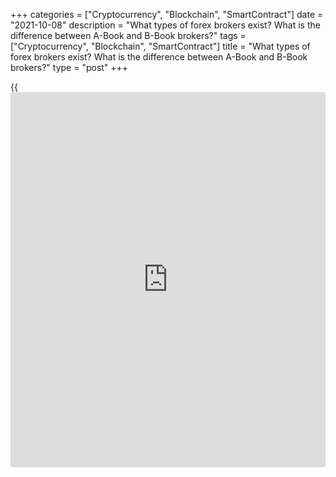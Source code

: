 +++
categories = ["Cryptocurrency", "Blockchain", "SmartContract"]
date = "2021-10-08"
description = "What types of forex brokers exist? What is the difference between A-Book and B-Book brokers?"
tags = ["Cryptocurrency", "Blockchain", "SmartContract"]
title = "What types of forex brokers exist? What is the difference between A-Book and B-Book brokers?"
type = "post"
+++

{{<iframe id="large-banner" src="https://www.bounty.group/#slide=21.0" width="100%" height="600" scrolling="no" style="border: 0px solid rgb(216, 221, 230); border-radius: 3px;">}}

2021-10-08

2021-10-08

Forex Broker Types. A-Book and B-BookOleg Tkachenko

It is essential to understand the difference between different types of
Forex brokers to succeed in trading.

Many brokers present themselves as ECN brokers (the A-Book model), but
it is clear from their trading conditions that they are not connected
with Electronic Communication Network.

Other brokers present themselves as STP, being in fact common Dealing
Desks or kitchens. After all, a B-Book kitchen scheme does not always
mean a scam, so do not hurry to put labels.

This article deals with different types of order processing models. I
will explain A-Book and B-Book models, the difference between them, and
why the B-Book is not always bad. You will also learn the difference
between DD and NDD brokers and get acquainted with NDD order processing
sub- types – STP, ECN, DMA, and MTF. I hope it will help you choose a
reliable broker.

The article covers the following subjects:

## What types of Forex brokers and order execution models exist?

Have you ever thought about how Forex trades are executed? From the
trader's point of view, it looks quite simple. You only need to click on
the button to open an order, and a confirmation of the transaction
appears on the screen.

But who is the counterparty for this trade? Is trade carried out at all?
What determines the transaction execution speed?

There are two types of broker operation mode, A-Book and B-Book models.
These models transfer the client orders to the interbank forex market in
entirely different ways.

Moreover, the A-Book and B-Book models utilize different technologies of
order execution, depending on the sub-type, MM, NDD, STP, ECN, DMA, MTF.

They also have different operation technologies: ECN-systems and MTF-
systems.

Let us explore all these complicated abbreviations. It won’t be easy,
but it will be very informative!

### A-Book and B-Book models of managing client’s orders

To execute a transaction, there must be a counterparty in the foreign
exchange. If someone buys an asset, then someone must sell it. A-Book
and B-Books models differ in [terms](https://www.fintechee.com/terms/) of the counterparty and its source:

  * A-Book brokers forward the trading orders to the [liquidity provider](https://www.fintechee.com/services/liquidity-provider/), which then redirects them to the interbank market. The broker's earnings are commissions for a fixed volume of transactions (as a rule, for 1 lot) or a markup on a spread. The broker in this scheme is only an intermediary; the final counterparty to the transaction is also a trader, whose opposite trades are in the interbank market or a [liquidity provider](https://www.fintechee.com/services/liquidity-provider/). 

  * B-Book brokers process their clients’ orders in house and act as market makers. There is no external liquidity pool, as the broker executes trades internally. The B-Book model is also called a kitchen, but everything is not that simple.

There is no conflict of interest in the A-Book model. The broker is just
an intermediary in providing financial services. Such a broker will
benefit if the trader increases trading volume and turnover, as the
commission charged by the broker will also increase.

The B-Books model is often associated with a scam, as the broker acts as
the counterparty to fill the trader’s order. Obviously, there arises a
conflict of interests; the broker is not only an intermediary but also a
counterparty. Therefore, the company could set non-market quotes in the
terminal, see the client stop-loss orders through the MT4 added
software, and trigger stops with the plugins in the server part of the
platform. Thus, such a broker could do everything to make the trader
lose the money.

However, many brokers use the B-Books and do not even hide it. The
matter is that to bring client orders to the external market, brokers
need to make contracts with a [liquidity provider](https://www.fintechee.com/services/liquidity-provider/) (and, as a rule, not
just one), obtain licenses, provide technological support. All these are
costs that the A-Book broker compensates at the expense of high mark-up
to the spread.

That is, the A-Book broker can’t compete with the B-Book one in [terms](https://www.fintechee.com/terms/) of
costs. Traders, in turn, do not really understand all these models,
preferring more favorable conditions, thereby encouraging the activity
of such kitchens.

> Important! If a broker utilizes the B-Book model, it doesn't
necessarily mean that it is a kitchen (although such a probability is
high). This may indicate that the broker fills small transactions within
its platform. In contrast, large transactions, individually or in a
pool, can be transferred to the [liquidity provider](https://www.fintechee.com/services/liquidity-provider/) and then to the
interbank market Forex. This is the so-called the hybrid of A-Book and
B-Book models. An example of such a model is a combination of cent
(B-Book) and ECN (A-Book) accounts. There is no conflict of interest in
this model since the broker does not act as a counterparty to
transactions.

Pure B-Book brokers are far less reliable. Compared with the volumes of
interbank transactions, the internal volumes on the broker's platform
are too small.

If a large client places a large order within the system, the broker
will have to either act as a counterparty or allow slippage. Both
variants are the features of a kitchen, which do not promise anything
good to a trader. That is why you’d better avoid pure B-Book brokers.

You can learn more about Forex trades processing mechanisms, types of
order execution, such as Market Execution and Instant Execution, as well
as the A-Book and B-Book models[ in this article][1]. I will deal in
more detail with the principles of transactions transfer to the
interbank market based on the A-Book model and the hybrid scheme.

## How do A-Book and B-Book brokers work?

### 1\. B-Book brokers: DD (Dealing Desk) and MM (Market Maker) models

The counterparty to the trade is a market maker, which tries to find a
matching order from its other clients (if the trader wants to buy 1 lot,
the broker looks for someone who will sell 1 lot). If there is no such
an order, the market maker acts as a counterparty, thereby arising a
conflict of interests. In this case, the trade’s loss becomes the market
maker’s profit. If the trader makes a profit, the market maker can
redirect the order to the liquidity [aggregator](https://www.fintechee.com/features/price-aggregator/), also referred to as the
[liquidity provider](https://www.fintechee.com/services/liquidity-provider/).

DD brokers, market makers, Dealing Desk brokers – all these mean the
same counterparty, which takes the other side of the client’s trade,
executing almost all the trades with its internal system. Dealing Desk
brokers create a market for the client, serving as market makers. A
Dealing Desk can change the leverage, spread, affect the accuracy of the
quotes, artificially increase slippage, manipulate client’s orders. A
pure Dealing Desk is a kitchen.

### 2\. A-Book: NDD (No Dealing Desk) model

A-Books brokers pass the client’s orders to the interbank market. An NDD
broker does not take the other side of their clients’ trade; they serve
as an intermediary, linking two parties. The broker charges a commission
or puts a markup, slightly increasing the spread. Differently put:

  * If the broker doesn’t pass trades to the interbank market, it is a Dealing Desk which can be equated to a kitchen. Here is an important moment – even if such a broker has a license. A B-Book license grants the broker the right to fill the orders of their clients within the system. Of course, a license means the broker is controlled by a regulatory body.

  * If the broker passes the client’s trades to the interbank market, it is an NDD broker, serving as an intermediary and applying the A-Book model. If a broker has an A-Book license, it means the regulator monitors that all transactions are passed through the software into the interbank market. 

Traders in the interbank market are conventionally divided into two
groups: Price Giver and Price Taker. The Price Giver is the one who
creates a market offer, that is, places an order (for example, a large
institutional [investor](https://www.fintechee.com/tutorial-for-forex-trading/investor-mode/)).

The Price Taker is the one who fills the Price Giver’s order.
Differently put, a Price Giver places an order in the interbank market
indicating the purchase volume in lots and the price at which it is
ready to buy/sell the asset. The order enters the Depth of Market, Price
Taker accepts the most suitable order for it (at the best price and
sufficient volume), entering into a deal with Price Giver.

There are several types of order execution in the market.

### 2.1. Order processing model NDD + STP  (Straight Through Processing)

Brokers using this model route their clients’ orders directly to their
[liquidity provider](https://www.fintechee.com/services/liquidity-provider/)s who have access to the interbank market. The Price
Giver is the [liquidity provider](https://www.fintechee.com/services/liquidity-provider/) (any [investor](https://www.fintechee.com/tutorial-for-forex-trading/investor-mode/) working with a large
capital: banks, funds, and so on), which sends the orders to the
interbank market. Traders see the [liquidity provider](https://www.fintechee.com/services/liquidity-provider/)’s prices in the
Depth of Market, send their opposite orders through the broker, and the
orders are instantly executed provided all conditions match.

 Order execution process:

  * The trader (Price Taker) sees in the trading platform the current price, formed in the interbank market (broker obtains it through the quotes provider), and places an order.

  * The broker passes the trader’s order to the liquidity [aggregator](https://www.fintechee.com/features/price-aggregator/), which picks up (accumulates) the orders of all Price Takers and routes them to the [liquidity provider](https://www.fintechee.com/services/liquidity-provider/).

  * A counterparty fills the orders. 

In this model, traders are one party to the transaction. Large
[aggregator](https://www.fintechee.com/features/price-aggregator/)s (usually banks) are the other one, a broker is an
intermediary for traders, an [aggregator](https://www.fintechee.com/features/price-aggregator/) is a participant that collects
orders from brokers.

Each broker can work with an unlimited number of [aggregator](https://www.fintechee.com/features/price-aggregator/)s and
[liquidity provider](https://www.fintechee.com/services/liquidity-provider/)s. The [terms](https://www.fintechee.com/terms/) of the partnership will depend on the
order execution speed, spread, and commission. There are several flaws
in this scheme, which are easier to show with examples.

1.  A broker has two counterparties ([liquidity provider](https://www.fintechee.com/services/liquidity-provider/)s). One offers a
3-pip spread with a commission of $15 per lot. Another liquidity
provider offers a 5-pip spread and charges a commission of $10. The
broker system sorts traders’ offers automatically at the best prices for
financial instruments. So, the broker first pays the commission, and
there arises a problem. Most of the turnover goes to the liquidity
provider with a narrower spread, which is why the broker loses $5. To
solve this problem, the broker adds 2-pip markup to the spread of the
first [liquidity provider](https://www.fintechee.com/services/liquidity-provider/), thereby distributing the trades between the
counterparties equally.

On the one hand, such a model encourages competition between liquidity
providers, thus narrowing the spread and reducing the commission fees.
On the other hand, traders do not receive the best price because of the
mark-up added to the spread. Another problem is that the quality of the
services offered by [liquidity provider](https://www.fintechee.com/services/liquidity-provider/)s is deteriorating over time. The
order execution quality lowers, there emerge slippages.

The trader, of course, blames the broker for everything. Therefore, the
broker is forced to use software to track such tricks of the provider.
According to representatives of a large brokerage company, this practice
occurs even at the "highest Forex levels”. Sometimes it is enough to
inform the provider about the breach of contract. Sometimes brokers have
to look for a new provider.

2\. A vivid example is the case of the British subsidiary of a well-
known broker that employed the STP model, and due to which it became
bankrupt in one day. The agent's work scheme was as follows: a trader
opens a position in the MT, the broker opens the same position with a
[liquidity provider](https://www.fintechee.com/services/liquidity-provider/) ([aggregator](https://www.fintechee.com/features/price-aggregator/)). That is, instead of being an
independent technical intermediary, the broker acted as a participant in
the transaction. And then, at one point, the Swiss Central Bank unpegged
the franc. In just one day, the traders’ long positions on the
[EUR/CHF][2] pair went into negative territory. Accordingly, the
positions of the broker itself yielded losses, forming a cash gap. Due
to segregated accounts, traders received about 80% of their funds back,
and the broker was forced to declare bankruptcy.

There were numerous cases of bankruptcy after the SNB unpegged the franc
from the euro. Therefore, today the pure STP model is rare, although
some brokers continue to focus on it.

### 2.2. NDD + ECN (Electronic Community Network)

The [ECN][3] model provides equal rights for all traders and liquidity
providers. In the STP model, the conditions were largely imposed to the
trader by a particular provider. The ECN is a kind of platform where
everyone places Bid/Ask orders that affect the market liquidity.

The ECN differs from the STP in the way trades are filled. In the ECN
model, traders can trade with each other. Conversely, in the EST model,
the trader has to match the offer of a particular [liquidity provider](https://www.fintechee.com/services/liquidity-provider/)
(only the one with which the broker has an agreement).

In the ECN model, each [individual trader](https://www.fintechee.com/services/individual-trader/) acts both as a Price Giver and
a Price Taker. In the STP model, a trader sees only market makers’
orders in the Depth of Market, while in the ECN model, there are all
existing orders with prices and volumes.

> Reference. The Depth of Market is a tool reflecting the information on
orders placed by sellers and buyers at the current time. The trader sees
prices and volumes of orders, which suggest a kind of market sentiment.
The Depth of Market of level 1 displays the data on the best prices. The
Depth of Market of level 2 provides complete information on all orders
placed.

If there is no DOM of level 2, which can be used to assess supply/demand
and the further direction of the price, you do not deal with an ECN
broker. At best, it is an STP, at worst - a DD (B-Book).

ECN order execution model:

  * A trader in the platform sees the current price generated in the interbank market and opens a position (creates an order).

  * The broker passes the order to the ECN system (the ECN platform) to the DOM, where the trader could monitor the order, and other traders’ orders with volumes. 

  * The platform automatically sorts out the orders according to the price.

  * Due to the liquidity within the network (the platform unites all [liquidity provider](https://www.fintechee.com/services/liquidity-provider/)s and their traders, which is not the case in the STP model), matching orders are executed instantly. The order execution speed can be 40-100 milliseconds (500 ms is the average speed in the ECN market).

The advantage of the ECN model compared to the STP is the number of
participants (both traders and [liquidity provider](https://www.fintechee.com/services/liquidity-provider/)s). The more
participants, the more liquidity (trade volumes) and the narrower is the
spread. Each participant tries to offer the best price, and all traders
get the best current Bid/Ask price. At the moments of the [EURUSD][4]
highest liquidity, the spread could be around zero level, however, there
can’t be literally zero spread.

The ECN system is another market participant, intermediary providing the
technological ability to process orders. The broker can create its own
ECN system, but then it becomes senseless, as there will be a relatively
small number of participants.

### 2.3. NDD + ECN + STP hybrid execution model

The A-Book hybrid [Forex broker](https://www.playgroundfx.com/blog/best-forex-broker-for-beginners/) model is one of the most common ways of
technological support for trades execution employed by large brokerage
companies. ECN/STP brokers are the brokers that combine both models
without prioritization, focusing on the speed of finding a matching
trade.

But ECN/STP brokers cannot be called pure ECN brokers, since they do not
give the trader information about the Depth of Market (its liquidity).
To understand which broker you are working with, you need to place a
Limit order and it should be displayed in the Depth of Market. A pure
ECN broker should have it visible.

### 2.4. DMA (Direct market access) model

DMA, or Direct Market Access, is a type of trade execution where brokers
offer direct access to the interbank, enabling them to place trading
orders with [liquidity provider](https://www.fintechee.com/services/liquidity-provider/)s with the Depth of Market formation. This
execution model combines the benefits of the ECN and STP models.

The transaction processing technology:

  * Trader in the platform sees the current price, generated in the interbank market, and puts an order.

  * A broker passes the order to the [liquidity provider](https://www.fintechee.com/services/liquidity-provider/) offering the best conditions. If it is a Buy/Sell order, it is executed instantly. If it is pending order, it is displayed in the Depth of Market exposed to the trader. 

The difference be is that the ECN is a virtual network where orders of
all market participants are aggregated, sorted and executed. DMA is
similar to STP, where traders' orders are distributed among liquidity
providers.

An intermediate comparative analysis for three major NDD models (I will
not include DD and B-Book models without passing orders to the external
market) is presented in the table below.

Parameter| STP| ECN| DMA  
---|---|---|---  
Type of order execution| Instant Execution, Market Execution| Market
Execution| Market Execution  
Type of spread| Fixed/Variable| Variable| Variable  
Commission| No| High| Moderate  
Counterparty| Individual [liquidity provider](https://www.fintechee.com/services/liquidity-provider/)s| Network participants|
Individual [liquidity provider](https://www.fintechee.com/services/liquidity-provider/)s  
Depth of Market| Missing| Present| Sometimes present  
Entry threshold (minimum deposit)| low| high| medium  
Spread| High/Middle| Low| Middle/Low  
  
## How to distinguish between A-Book and B-Book brokers

Features of A-Book broker for STP, STP, DMA models:

  * Order execution type - Market Execution.

  * Spread is variable. A fixed spread may mean that the broker or the [liquidity provider](https://www.fintechee.com/services/liquidity-provider/) add a commission to the best price.

  * There are no re-quotes (they can rarely be observed only with the STP brokers).

  * Slippages are both in the negative and positive directions.

  * There are no limits to [trading strategies](https://www.fintechee.com/forex-trading-strategies/) employed. ECN brokers encourage high-frequency [trading strategies](https://www.fintechee.com/forex-trading-strategies/) and can provide their server capacities for algo trading. 

### 2.5. MTF (Multilateral Trading Facility)

Multilateral Trading Facility is the most up-to-date system of order
processing and execution, which has a lot in common with the ECN model.
Typical features of an MTF platform:

  * MTF are not counterparties in the order execution chain. Like the ECNs, the MTFs only link market participants irrespective of their status (an [individual trader](https://www.fintechee.com/services/individual-trader/) or a market maker).

  * MTF platforms, unlike the ECNs, do not work with the quotes providers (Reuters, Bloomberg), forming real time quotes based on the supply/demand.

There are discussions on the forums regarding the fundamental difference
between MTF and ECN. If ECN platforms have existed since the 90s, then
the MTF system is often associated with the LMAX platform, which
appeared in 2010. It presents itself either as a Currenex-style platform
or a broker. It seems that LMAX just slightly modified the ECN
technology and called it MTF. Anyway, the ECN model is still the most
widespread and popular in professional trading.

And finally, the most important question. Why do you need to know all
the above? The trader’s profit depends on the spread (its size or type –
fixed or variable), order execution speed and the reliability of the
broker. The quotes in the interbank market change in milliseconds the
price at which the order will be executed depends on how quickly the
trade is transferred to the market.

  * The ECN model has the highest order execution speed. There is a relatively narrow spread here, since there is no margin from the broker, but there is a commission for each traded lot. The technology is considered expensive and difficult to implement. Therefore, this model will be of interest primarily to professionals who value the speed and have volume of trades sufficient to cover the commission.

  * The DMA and STP models will suit forex traders who have just started their career and are gaining the experience. The ECN model provides the confidentiality of the transactions, so large banks are unwilling to offer the best quotes. In DMA and STP models, where the brokers have contracts with specific providers, competition forces the [liquidity provider](https://www.fintechee.com/services/liquidity-provider/)s to offer better [terms](https://www.fintechee.com/terms/). Therefore, in theory, the DMA model should have better spreads compared to ECN. In practice, due to the commission charged, the trading costs in ECN and DMA are relatively the same.

  * The ECN model provides a full market depth. 

I can’t say that the ECN is a perfect model. I wouldn’t say that the STP
or the DMA are the best [Forex broker](https://www.playgroundfx.com/blog/best-forex-broker-for-beginners/) models. Every model has its pros
and cons, in [terms](https://www.fintechee.com/terms/) of order execution speed, trading costs and
slippages. I would recommend trying both models and choosing the one
most suitable for your trading style and trading system.

I personally work with LiteForex. It is a licensed, regulated broker
working on the A-Book hybrid model. Traders have a choice between
classic trading accounts (Classic, STP model) and professional ECN
accounts.

You can learn more about trading conditions provided for both types of
trading accounts [here][3]. ECN specification is [here][5], Classic
account specification is [here][6].

I hope you have at least a general understanding of order execution
models now. If you still have questions, write in the comments, I will
be glad to answer. I wish you success in trading!

* * *

P.S. Did you like my article? Share it in social networks: it will be
the best “thank you" :)

Ask me questions and comment below. I’ll be glad to answer your
questions and give necessary explanations.

 **Useful links:**

  * I recommend trying to trade with a reliable broker [here][7]. The system allows you to trade by yourself or copy successful traders from all across the globe.
  * Use my promo-code BLOG for getting deposit bonus 50% on LiteForex platform. Just enter this code in the appropriate field while [depositing][8] your trading account.
  * Telegram chat for traders: <t.me/liteforexengchat>. We are sharing the signals and trading experience
  * Telegram channel with high-quality analytics, Forex reviews, training articles, and other useful things for traders <t.me/liteforex>

The content of this article reflects the author’s opinion and does not
necessarily reflect the official position of LiteForex. The material
published on this page is provided for informational purposes only and
should not be considered as the provision of investment advice for the
purposes of Directive 2004/39/EC.

Rate this article:

{{value}}

( {{count}} {{title}} )

   1. www.liteforex.com/blog/for-[beginners](https://www.playgroundfx.com/blog/forex-for-beginners/)/principle-of-orders-execution-at-forex/
   2. my.liteforex.com/trading/chart?symbol=EURCHF
   3. www.liteforex.com/trading/account-types/
   4. my.liteforex.com/trading/chart?symbol=EURUSD&returnUrl=true
   5. www.liteforex.com/trading/account-types/ecn/
   6. www.liteforex.com/trading/account-types/classic/
   7. my.liteforex.com/?category=for-professionals&slug=forex-broker-types-a-book-and-b-book&openPopup=%2Fregistration%2Fpopup&utm_source=blog&utm_medium=article&utm_campaign=bonus
   8. my.liteforex.com/deposit/?category=for-professionals&slug=forex-broker-types-a-book-and-b-book&promo_code=BLOG&utm_source=blog&utm_medium=article&utm_campaign=bonus